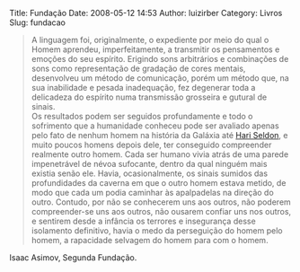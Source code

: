 Title: Fundação
Date: 2008-05-12 14:53
Author: luizirber
Category: Livros
Slug: fundacao

> A linguagem foi, originalmente, o expediente por meio do qual o Homem
> aprendeu, imperfeitamente, a transmitir os pensamentos e emoções do
> seu espírito. Erigindo sons arbitrários e combinações de sons como
> representação de gradação de cores mentais, desenvolveu um método de
> comunicação, porém um método que, na sua inabilidade e pesada
> inadequação, fez degenerar toda a delicadeza do espírito numa
> transmissão grosseira e gutural de sinais.  
>  Os resultados podem ser seguidos profundamente e todo o sofrimento
> que a humanidade conheceu pode ser avaliado apenas pelo fato de nenhum
> homem na história da Galáxia até [Hari Seldon][], e muito poucos
> homens depois dele, ter conseguido compreender realmente outro homem.
> Cada ser humano vivia atrás de uma parede impenetrável de névoa
> sufocante, dentro da qual ninguém mais existia senão ele. Havia,
> ocasionalmente, os sinais sumidos das profundidades da caverna em que
> o outro homem estava metido, de modo que cada um podia caminhar às
> apalpadelas na direção do outro. Contudo, por não se conhecerem uns
> aos outros, não poderem compreender-se uns aos outros, não ousarem
> confiar uns nos outros, e sentirem desde a infância os terrores e
> insegurança desse isolamento definitivo, havia o medo da perseguição
> do homem pelo homem, a rapacidade selvagem do homem para com o homem.

Isaac Asimov, Segunda Fundação.

  [Hari Seldon]: http://en.wikipedia.org/wiki/Hari_Seldon
